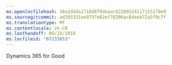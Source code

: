 ```yaml
---
ms.openlocfilehash: 30a2ddda1718d8f9deaac62280324117155178e0
ms.sourcegitcommit: ad203331ee9737e82ef70206ac04eeb72a5f9c7f
ms.translationtype: MT
ms.contentlocale: zh-CN
ms.lasthandoff: 06/18/2019
ms.locfileid: "67233653"
---
```

Dynamics 365 for Good
